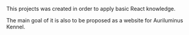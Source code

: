 This projects was created in order to apply basic React knowledge.


The main goal of it is also to be proposed as a website for Auriluminus Kennel.
